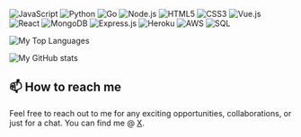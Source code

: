 <p>
  <img alt="JavaScript" src="https://img.shields.io/badge/-JavaScript-black?style=flat-square&logo=javascript" />
  <img alt="Python" src="https://img.shields.io/badge/-Python-black?style=flat-square&logo=Python" />
  <img alt="Go" src="https://img.shields.io/badge/-Go-black?style=flat-square&logo=go" />
  <img alt="Node.js" src="https://img.shields.io/badge/-Node.js-black?style=flat-square&logo=Node.js" />
  <img alt="HTML5" src="https://img.shields.io/badge/-HTML5-E34F26?style=flat-square&logo=html5&logoColor=white" />
  <img alt="CSS3" src="https://img.shields.io/badge/-CSS3-1572B6?style=flat-square&logo=css3" />
  <img alt="Vue.js" src="https://img.shields.io/badge/-Vue.js-black?style=flat-square&logo=vue.js" />
  <img alt="React" src="https://img.shields.io/badge/-React-black?style=flat-square&logo=react" />
  <img alt="MongoDB" src="https://img.shields.io/badge/-MongoDB-black?style=flat-square&logo=mongodb" />
  <img alt="Express.js" src="https://img.shields.io/badge/-Express.js-black?style=flat-square&logo=express" />
  <img alt="Heroku" src="https://img.shields.io/badge/-Heroku-430098?style=flat-square&logo=heroku" />
  <img alt="AWS" src="https://img.shields.io/badge/Amazon%20AWS-232F3E?style=flat-square&logo=amazon-aws" />
  <img alt="SQL" src="https://img.shields.io/badge/-SQL-black?style=flat-square&logo=sql" />
</p>

![My Top Languages](https://github-readme-stats.vercel.app/api/top-langs/?username=voromade&theme=chartreuse-dark&show_icons=true)

![My GitHub stats](https://github-readme-stats.vercel.app/api?username=voromade&show_icons=true&theme=chartreuse-dark)

## 📫 How to reach me

Feel free to reach out to me for any exciting opportunities, collaborations, or just for a chat. You can find me @ [X](https://twitter.com/voromade).
